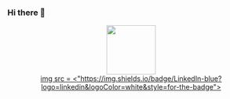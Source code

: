 ### Hi there 👋

<!--
**iGrokandGrow/IGrokandGrow** is a ✨ _special_ ✨ repository because its `README.md` (this file) appears on your GitHub profile.

Here are some ideas to get you started:

- 🔭 I’m currently working on ...
- 🌱 I’m currently learning ...
- 👯 I’m looking to collaborate on ...
- 🤔 I’m looking for help with ...
- 💬 Ask me about ...
- 📫 How to reach me: ...
- 😄 Pronouns: ...
- ⚡ Fun fact: ...
-->
<div id = "header" align = "center">
  <img src = "https://media.giphy.com/media/JWuBH9rCO2uZuHBFpm/giphy.gif" width = "100" />
 </>
<div id = "badges">
  <a href = <"https://www.linkedin.com/in/antoinettejaycox/">
   img src = <"https://img.shields.io/badge/LinkedIn-blue?logo=linkedin&logoColor=white&style=for-the-badge">
   </a>
</div>
